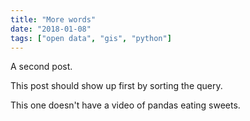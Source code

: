 ```yaml
---
title: "More words"
date: "2018-01-08"
tags: ["open data", "gis", "python"]
---
```


A second post.

This post should show up first by sorting the query.

This one doesn't have a video of pandas eating sweets.

